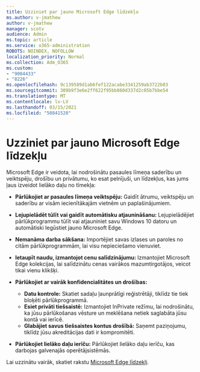 ```yaml
---
title: Uzziniet par jauno Microsoft Edge līdzekļu
ms.author: v-jmathew
author: v-jmathew
manager: scotv
audience: Admin
ms.topic: article
ms.service: o365-administration
ROBOTS: NOINDEX, NOFOLLOW
localization_priority: Normal
ms.collection: Adm_O365
ms.custom:
- "9004433"
- "8226"
ms.openlocfilehash: 9c139589d1ab6fef122acabe3341259ab3722b03
ms.sourcegitcommit: 309b9f3e6e2ff622f95bb860d337d2c05b7bbe54
ms.translationtype: MT
ms.contentlocale: lv-LV
ms.lasthandoff: 03/15/2021
ms.locfileid: "50841520"
---
```

# <a name="learn-about-the-features-of-the-new-microsoft-edge"></a>Uzziniet par jauno Microsoft Edge līdzekļu

Microsoft Edge ir veidota, lai nodrošinātu pasaules līmeņa saderību un veiktspēju, drošību un privātumu, ko esat pelnījuši, un līdzekļus, kas jums ļaus izveidot lielāko daļu no tīmekļa:

- **Pārlūkojiet ar pasaules līmeņa veiktspēju:** Gaidīt ātrumu, veiktspēju un saderību ar visām iecienītākajām vietnēm un paplašinājumiem.
- **Lejupielādēt tūlīt vai gaidīt automātisku atjaunināšanu:** Lejupielādējiet pārlūkprogrammu tūlīt vai atjauniniet savu Windows 10 datoru un automātiski Iegūstiet jauno Microsoft Edge.
- **Nemanāma darba sākšana:** Importējiet savas izlases un paroles no citām pārlūkprogrammām, lai visu nepieciešamo vienuviet.
- **Ietaupīt naudu, izmantojot cenu salīdzinājumu:** Izmantojiet Microsoft Edge kolekcijas, lai salīdzinātu cenas vairākos mazumtirgotājos, veicot tikai vienu klikšķi.
- **Pārlūkojiet ar vairāk konfidencialitātes un drošības:**
  - **Datu kontrole:** Skatiet sadaļu ļaunprātīgi reģistrētāji, tiklīdz tie tiek bloķēti pārlūkprogrammā.
  - **Esiet privāti tiešsaistē:** Izmantojiet InPrivate režīmu, lai nodrošinātu, ka jūsu pārlūkošanas vēsture un meklēšana netiek saglabāta jūsu kontā vai ierīcē.
  - **Glabājiet savus tiešsaistes kontus drošībā:** Saņemt paziņojumu, tiklīdz jūsu akreditācijas dati ir kompromitēti.

- **Pārlūkojiet lielāko daļu ierīču:** Pārlūkojiet lielāko daļu ierīču, kas darbojas galvenajās operētājsistēmās.

Lai uzzinātu vairāk, skatiet rakstu [Microsoft Edge līdzekļi](https://go.microsoft.com/fwlink/?linkid=2146817).
